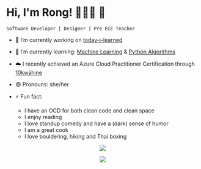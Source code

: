 # Hi, I'm Rong! 🤸🤸🤸 🛌

`Software Developer | Designer | Pre ECE Teacher`

- 🔭 I’m currently working on [today-i-learned](https://github.com/rongyue1/today-i-learned/tree/main)
- 🌱 I’m currently learning: [Machine Learning](https://www.coursera.org/specializations/machine-learning-introduction) & [Python Algorithms](https://www.udemy.com/course/data-structures-algorithms-python/)
- :cloud: I recently achieved an Azure Cloud Practitioner Certification through [10kwāhine](https://www.tech-academy.com.au/10kw%C4%81hine-w%C4%81hine)
- 😄 Pronouns: she/her

- ⚡ Fun fact:
  - I have an OCD for both clean code and clean space
  - I enjoy reading
  - I love standup comedy and have a (dark) sense of humor
  - I am a great cook
  - I love bouldering, hiking and Thai boxing

<!--📙LANGUAGES / 🌐WEBSITE: https://github.com/anuraghazra/github-readme-stats -->
<p align="center">
<a href="https://github.com/rongyue1/AdGuard-WireGuard-Unbound-DNScrypt"><img src="https://camo.githubusercontent.com/14ae1b49b861837c7787f8ba19b5b7349d160bdbc0b90f2184b60789449077f1/68747470733a2f2f6769746875622d726561646d652d73746174732d7472696e69622e76657263656c2e6170702f6170692f746f702d6c616e67732f3f757365726e616d653d7472696e6962267468656d653d6d65726b6f266c61796f75743d636f6d7061637426626f726465725f636f6c6f723d633966663030266c616e67735f636f756e743d36">

  <div align="center">
  	<img src="https://cdn.jsdelivr.net/gh/holic-x/holic-x/assets/github-contribution-grid-snake.svg" />
  </div>
